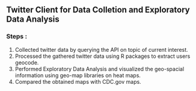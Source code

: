 ## Twitter Client for Data Colletion and Exploratory Data Analysis

### Steps : 

1. Collected twitter data by querying the API on topic of current interest.
2. Processed the gathered twitter data using R packages to extract users geocode.
3. Performed Exploratory Data Analysis and visualized the geo-spacial information using geo-map libraries on heat maps.
4. Compared the obtained maps with CDC.gov maps.
